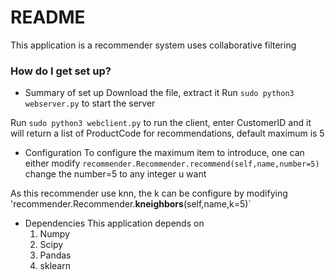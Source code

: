 # README #
This application is a recommender system uses collaborative filtering

### How do I get set up? ###

* Summary of set up
Download the file, extract it
Run
`sudo python3 webserver.py` to start the server

Run
`sudo python3 webclient.py` to run the client, enter CustomerID and it will return a list of ProductCode for recommendations, default maximum is 5

* Configuration
To configure the maximum item to introduce, one can either modify `recommender.Recommender.recommend(self,name,number=5)` change the number=5 to any integer u want

As this recommender use knn, the k can be configure by modifying 'recommender.Recommender.__kneighbors__(self,name,k=5)` 

* Dependencies
This application depends on
    1. Numpy
    1. Scipy
    1. Pandas
    1. sklearn
